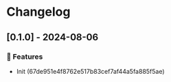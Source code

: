 # Changelog
## [0.1.0] - 2024-08-06

### :rocket: Features

- Init (67de951e4f8762e517b83cef7af44a5fa885f5ae)

